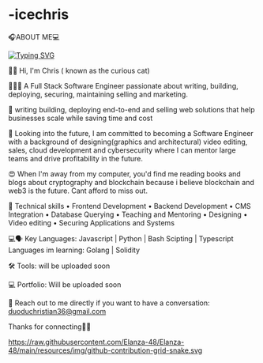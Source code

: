# -icechris
🎧ABOUT ME💻

[![Typing SVG](https://readme-typing-svg.demolab.com/?lines=Welcome+To+My+Profile;I'm+The+Curious+Cat)](https://git.io/typing-svg)

👋🏽 Hi, I'm Chris ( known as the curious cat)

👨🏾‍💻 A Full Stack Software Engineer passionate about writing, building, deploying, securing, maintaining selling and marketing.

🌇 writing building, deploying end-to-end and selling web solutions that help businesses scale while saving time and cost 

🔭 Looking into the future, I am committed to becoming a Software Engineer with a background of designing(graphics and architectural) video editing, sales, cloud development and cybersecurity where I can mentor large teams and drive profitability in the future.

😍 When I'm away from my computer, you'd find me reading books and blogs about cryptography and blockchain because i believe blockchain and web3 is the future. Cant afford to miss out.


🦾 Technical skills 
 • Frontend Development
 • Backend Development
 • CMS Integration
 • Database Querying
 • Teaching and Mentoring
• Designing
• Video editing
 • Securing Applications and Systems 

💻🗣 Key Languages: Javascript | Python | Bash Scipting | Typescript
 Languages im learning: Golang | Solidity

🛠 Tools: will be uploaded soon

💻 Portfolio: Will be uploaded soon

📩 Reach out to me directly if you want to have a conversation: duoduchristian36@gmail.com

Thanks for connecting✌🏾


https://raw.githubusercontent.com/Elanza-48/Elanza-48/main/resources/img/github-contribution-grid-snake.svg
